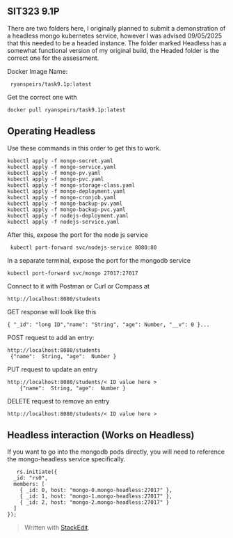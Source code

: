 
## SIT323 9.1P
There are two folders here, I originally planned to submit a demonstration of a headless mongo kubernetes service, however I was advised 09/05/2025 that this needed to be a headed instance. The folder marked Headless has a somewhat functional version of my original build, the Headed folder is the correct one for the assessment.

Docker Image Name:

     ryanspeirs/task9.1p:latest
 Get the correct one with
 

    docker pull ryanspeirs/task9.1p:latest



## Operating Headless
Use these commands in this order to get this to work. 

    kubectl apply -f mongo-secret.yaml
    kubectl apply -f mongo-service.yaml
    kubectl apply -f mongo-pv.yaml
    kubectl apply -f mongo-pvc.yaml
    kubectl apply -f mongo-storage-class.yaml
    kubectl apply -f mongo-deployment.yaml
    kubectl apply -f mongo-cronjob.yaml
    kubectl apply -f mongo-backup-pv.yaml
    kubectl apply -f mongo-backup-pvc.yaml
    kubectl apply -f nodejs-deployment.yaml
    kubectl apply -f nodejs-service.yaml
After this, expose the port for the node js service 

     kubectl port-forward svc/nodejs-service 8080:80

In a separate terminal, expose the port for the mongodb service

    kubectl port-forward svc/mongo 27017:27017


Connect to it with Postman or Curl or Compass at

    http://localhost:8080/students

GET response will look like this

    { "_id": "long ID","name": "String", "age": Number, "__v": 0 }...

POST request to add an entry:

    http://localhost:8080/students
     {"name":  String, "age":  Number }
PUT request to update an entry

    http://localhost:8080/students/< ID value here >
        {"name":  String, "age":  Number }
DELETE request to remove an entry

    http://localhost:8080/students/< ID value here >

## Headless interaction (Works on Headless)
If you want to go into the mongodb pods directly, you will need to reference the mongo-headless service specifically.

       rs.initiate({
      _id: "rs0", 
      members: [
        { _id: 0, host: "mongo-0.mongo-headless:27017" },
        { _id: 1, host: "mongo-1.mongo-headless:27017" },
        { _id: 2, host: "mongo-2.mongo-headless:27017" }
      ]
    });


> Written with [StackEdit](https://stackedit.io/).
